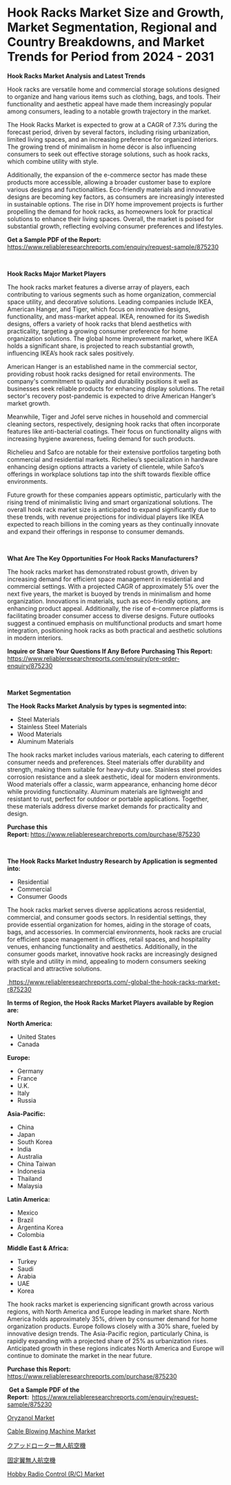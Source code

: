 <p><h1>Hook Racks Market Size and Growth, Market Segmentation, Regional and Country Breakdowns, and Market Trends for Period from 2024 -  2031</h1></p><p><strong>Hook Racks Market Analysis and Latest Trends</strong></p>
<p><p>Hook racks are versatile home and commercial storage solutions designed to organize and hang various items such as clothing, bags, and tools. Their functionality and aesthetic appeal have made them increasingly popular among consumers, leading to a notable growth trajectory in the market. </p><p>The Hook Racks Market is expected to grow at a CAGR of 7.3% during the forecast period, driven by several factors, including rising urbanization, limited living spaces, and an increasing preference for organized interiors. The growing trend of minimalism in home décor is also influencing consumers to seek out effective storage solutions, such as hook racks, which combine utility with style. </p><p>Additionally, the expansion of the e-commerce sector has made these products more accessible, allowing a broader customer base to explore various designs and functionalities. Eco-friendly materials and innovative designs are becoming key factors, as consumers are increasingly interested in sustainable options. The rise in DIY home improvement projects is further propelling the demand for hook racks, as homeowners look for practical solutions to enhance their living spaces. Overall, the market is poised for substantial growth, reflecting evolving consumer preferences and lifestyles.</p></p>
<p><strong>Get a Sample PDF of the Report:&nbsp;</strong> <a href="https://www.reliableresearchreports.com/enquiry/request-sample/875230">https://www.reliableresearchreports.com/enquiry/request-sample/875230</a></p>
<p>&nbsp;</p>
<p><strong>Hook Racks Major Market Players</strong></p>
<p><p>The hook racks market features a diverse array of players, each contributing to various segments such as home organization, commercial space utility, and decorative solutions. Leading companies include IKEA, American Hanger, and Tiger, which focus on innovative designs, functionality, and mass-market appeal. IKEA, renowned for its Swedish designs, offers a variety of hook racks that blend aesthetics with practicality, targeting a growing consumer preference for home organization solutions. The global home improvement market, where IKEA holds a significant share, is projected to reach substantial growth, influencing IKEA’s hook rack sales positively.</p><p>American Hanger is an established name in the commercial sector, providing robust hook racks designed for retail environments. The company's commitment to quality and durability positions it well as businesses seek reliable products for enhancing display solutions. The retail sector's recovery post-pandemic is expected to drive American Hanger’s market growth.</p><p>Meanwhile, Tiger and Jofel serve niches in household and commercial cleaning sectors, respectively, designing hook racks that often incorporate features like anti-bacterial coatings. Their focus on functionality aligns with increasing hygiene awareness, fueling demand for such products.</p><p>Richelieu and Safco are notable for their extensive portfolios targeting both commercial and residential markets. Richelieu’s specialization in hardware enhancing design options attracts a variety of clientele, while Safco’s offerings in workplace solutions tap into the shift towards flexible office environments.</p><p>Future growth for these companies appears optimistic, particularly with the rising trend of minimalistic living and smart organizational solutions. The overall hook rack market size is anticipated to expand significantly due to these trends, with revenue projections for individual players like IKEA expected to reach billions in the coming years as they continually innovate and expand their offerings in response to consumer demands.</p></p>
<p>&nbsp;</p>
<p><strong>What Are The Key Opportunities For Hook Racks Manufacturers?</strong></p>
<p><p>The hook racks market has demonstrated robust growth, driven by increasing demand for efficient space management in residential and commercial settings. With a projected CAGR of approximately 5% over the next five years, the market is buoyed by trends in minimalism and home organization. Innovations in materials, such as eco-friendly options, are enhancing product appeal. Additionally, the rise of e-commerce platforms is facilitating broader consumer access to diverse designs. Future outlooks suggest a continued emphasis on multifunctional products and smart home integration, positioning hook racks as both practical and aesthetic solutions in modern interiors.</p></p>
<p><strong>Inquire or Share Your Questions If Any Before Purchasing This Report:</strong> <a href="https://www.reliableresearchreports.com/enquiry/pre-order-enquiry/875230">https://www.reliableresearchreports.com/enquiry/pre-order-enquiry/875230</a></p>
<p>&nbsp;</p>
<p><strong>Market Segmentation</strong></p>
<p><strong>The Hook Racks Market Analysis by types is segmented into:</strong></p>
<p><ul><li>Steel Materials</li><li>Stainless Steel Materials</li><li>Wood Materials</li><li>Aluminum Materials</li></ul></p>
<p><p>The hook racks market includes various materials, each catering to different consumer needs and preferences. Steel materials offer durability and strength, making them suitable for heavy-duty use. Stainless steel provides corrosion resistance and a sleek aesthetic, ideal for modern environments. Wood materials offer a classic, warm appearance, enhancing home décor while providing functionality. Aluminum materials are lightweight and resistant to rust, perfect for outdoor or portable applications. Together, these materials address diverse market demands for practicality and design.</p></p>
<p><strong>Purchase this Report:&nbsp;</strong><a href="https://www.reliableresearchreports.com/purchase/875230">https://www.reliableresearchreports.com/purchase/875230</a></p>
<p>&nbsp;</p>
<p><strong>The Hook Racks Market Industry Research by Application is segmented into:</strong></p>
<p><ul><li>Residential</li><li>Commercial</li><li>Consumer Goods</li></ul></p>
<p><p>The hook racks market serves diverse applications across residential, commercial, and consumer goods sectors. In residential settings, they provide essential organization for homes, aiding in the storage of coats, bags, and accessories. In commercial environments, hook racks are crucial for efficient space management in offices, retail spaces, and hospitality venues, enhancing functionality and aesthetics. Additionally, in the consumer goods market, innovative hook racks are increasingly designed with style and utility in mind, appealing to modern consumers seeking practical and attractive solutions.</p></p>
<p><a href="https://www.reliableresearchreports.com/-global-the-hook-racks-market-r875230">&nbsp;https://www.reliableresearchreports.com/-global-the-hook-racks-market-r875230</a></p>
<p><strong>In terms of Region, the Hook Racks Market Players available by Region are:</strong></p>
<p>
    <p> <strong> North America: </strong>
        <ul>
            <li>United States</li>
            <li>Canada</li>
        </ul>
        </p> 
    <p> <strong> Europe: </strong>
        <ul>
            <li>Germany</li>
            <li>France</li>
            <li>U.K.</li>
            <li>Italy</li>
            <li>Russia</li>
        </ul>
        </p> 
    <p> <strong> Asia-Pacific: </strong>
        <ul>
            <li>China</li>
            <li>Japan</li>
            <li>South Korea</li>
            <li>India</li>
            <li>Australia</li>
            <li>China Taiwan</li>
            <li>Indonesia</li>
            <li>Thailand</li>
            <li>Malaysia</li>
        </ul>
        </p> 
    <p> <strong> Latin America: </strong>
        <ul>
            <li>Mexico</li>
            <li>Brazil</li>
            <li>Argentina Korea</li>
            <li>Colombia</li>
        </ul>
        </p> 
    <p> <strong> Middle East & Africa: </strong>
        <ul>
            <li>Turkey</li>
            <li>Saudi</li>
            <li>Arabia</li>
            <li>UAE</li>
            <li>Korea</li>
        </ul>
    </p>
    </p>
<p><p>The hook racks market is experiencing significant growth across various regions, with North America and Europe leading in market share. North America holds approximately 35%, driven by consumer demand for home organization products. Europe follows closely with a 30% share, fueled by innovative design trends. The Asia-Pacific region, particularly China, is rapidly expanding with a projected share of 25% as urbanization rises. Anticipated growth in these regions indicates North America and Europe will continue to dominate the market in the near future.</p></p>
<p><strong>Purchase this Report: </strong><a href="https://www.reliableresearchreports.com/purchase/875230">https://www.reliableresearchreports.com/purchase/875230</a></p>
<p>&nbsp;<strong>Get a Sample PDF of the Report:&nbsp;&nbsp;</strong><a href="https://www.reliableresearchreports.com/enquiry/request-sample/875230">https://www.reliableresearchreports.com/enquiry/request-sample/875230</a></p>
<p><strong></strong></p>
<p><p><a href="https://issuu.com/reportprime-2/docs/oryzanol-market-size-2030.pptx_5aa7f47283eeee">Oryzanol Market</a></p><p><a href="https://medium.com/@theresa.lee545/in-the-cable-blowing-machine-market-the-main-focus-is-on-keeping-costs-low-and-getting-the-most-6213bc478d09">Cable Blowing Machine Market</a></p><p><a href="https://medium.com/@burtruozzos0f/quadrotor-uavs-market-%E3%81%AE%E3%82%B0%E3%83%AD%E3%83%BC%E3%83%90%E3%83%AB%E5%B8%82%E5%A0%B4%E6%A6%82%E8%A6%81%E3%81%AF-%E4%B8%96%E7%95%8C%E3%81%8A%E3%82%88%E3%81%B3%E4%B8%BB%E8%A6%81%E5%B8%82%E5%A0%B4%E3%81%AB%E3%81%8A%E3%81%91%E3%82%8B%E6%A5%AD%E7%95%8C%E3%81%AB%E5%BD%B1%E9%9F%BF%E3%82%92%E4%B8%8E%E3%81%88%E3%82%8B%E4%B8%BB%E8%A6%81%E3%81%AA%E3%83%88%E3%83%AC%E3%83%B3%E3%83%89%E3%81%AB%E3%81%A4%E3%81%84%E3%81%A6-%E7%8B%AC%E8%87%AA%E3%81%AE%E8%A6%96%E7%82%B9%E3%82%92%E6%8F%90%E4%BE%9B%E3%81%97%E3%81%BE%E3%81%99-74d7ebbbd8f3">クアッドローター無人航空機</a></p><p><a href="https://medium.com/@burtruozzos0f/fixed-wing-uavs-market-%E3%81%AE%E3%82%B0%E3%83%AD%E3%83%BC%E3%83%90%E3%83%AB%E5%B8%82%E5%A0%B4%E6%A6%82%E8%A6%81%E3%81%AF-%E4%B8%96%E7%95%8C%E3%81%8A%E3%82%88%E3%81%B3%E4%B8%BB%E8%A6%81%E5%B8%82%E5%A0%B4%E3%81%AB%E3%81%8A%E3%81%91%E3%82%8B%E6%A5%AD%E7%95%8C%E3%81%AB%E5%BD%B1%E9%9F%BF%E3%82%92%E4%B8%8E%E3%81%88%E3%82%8B%E4%B8%BB%E8%A6%81%E3%81%AA%E3%83%88%E3%83%AC%E3%83%B3%E3%83%89%E3%81%AB%E3%81%A4%E3%81%84%E3%81%A6-%E7%8B%AC%E8%87%AA%E3%81%AE%E8%A6%96%E7%82%B9%E3%82%92%E6%8F%90%E4%BE%9B%E3%81%97%E3%81%BE%E3%81%99-ed63a55886de">固定翼無人航空機</a></p><p><a href="https://github.com/JakirUddin511/Market-Research-Report-List-1/blob/main/hobby-radio-control-rc-market.md">Hobby Radio Control (R/C) Market</a></p></p>